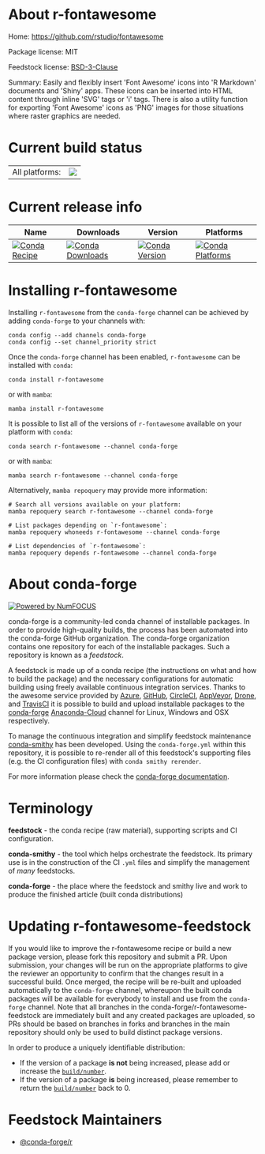About r-fontawesome
===================

Home: https://github.com/rstudio/fontawesome

Package license: MIT

Feedstock license: [BSD-3-Clause](https://github.com/conda-forge/r-fontawesome-feedstock/blob/main/LICENSE.txt)

Summary: Easily and flexibly insert 'Font Awesome' icons into 'R Markdown' documents and 'Shiny' apps. These icons can be inserted into HTML content through inline 'SVG' tags or 'i' tags. There is also a utility function for exporting 'Font Awesome' icons as 'PNG' images for those situations where raster graphics are needed.

Current build status
====================


<table><tr><td>All platforms:</td>
    <td>
      <a href="https://dev.azure.com/conda-forge/feedstock-builds/_build/latest?definitionId=13970&branchName=main">
        <img src="https://dev.azure.com/conda-forge/feedstock-builds/_apis/build/status/r-fontawesome-feedstock?branchName=main">
      </a>
    </td>
  </tr>
</table>

Current release info
====================

| Name | Downloads | Version | Platforms |
| --- | --- | --- | --- |
| [![Conda Recipe](https://img.shields.io/badge/recipe-r--fontawesome-green.svg)](https://anaconda.org/conda-forge/r-fontawesome) | [![Conda Downloads](https://img.shields.io/conda/dn/conda-forge/r-fontawesome.svg)](https://anaconda.org/conda-forge/r-fontawesome) | [![Conda Version](https://img.shields.io/conda/vn/conda-forge/r-fontawesome.svg)](https://anaconda.org/conda-forge/r-fontawesome) | [![Conda Platforms](https://img.shields.io/conda/pn/conda-forge/r-fontawesome.svg)](https://anaconda.org/conda-forge/r-fontawesome) |

Installing r-fontawesome
========================

Installing `r-fontawesome` from the `conda-forge` channel can be achieved by adding `conda-forge` to your channels with:

```
conda config --add channels conda-forge
conda config --set channel_priority strict
```

Once the `conda-forge` channel has been enabled, `r-fontawesome` can be installed with `conda`:

```
conda install r-fontawesome
```

or with `mamba`:

```
mamba install r-fontawesome
```

It is possible to list all of the versions of `r-fontawesome` available on your platform with `conda`:

```
conda search r-fontawesome --channel conda-forge
```

or with `mamba`:

```
mamba search r-fontawesome --channel conda-forge
```

Alternatively, `mamba repoquery` may provide more information:

```
# Search all versions available on your platform:
mamba repoquery search r-fontawesome --channel conda-forge

# List packages depending on `r-fontawesome`:
mamba repoquery whoneeds r-fontawesome --channel conda-forge

# List dependencies of `r-fontawesome`:
mamba repoquery depends r-fontawesome --channel conda-forge
```


About conda-forge
=================

[![Powered by
NumFOCUS](https://img.shields.io/badge/powered%20by-NumFOCUS-orange.svg?style=flat&colorA=E1523D&colorB=007D8A)](https://numfocus.org)

conda-forge is a community-led conda channel of installable packages.
In order to provide high-quality builds, the process has been automated into the
conda-forge GitHub organization. The conda-forge organization contains one repository
for each of the installable packages. Such a repository is known as a *feedstock*.

A feedstock is made up of a conda recipe (the instructions on what and how to build
the package) and the necessary configurations for automatic building using freely
available continuous integration services. Thanks to the awesome service provided by
[Azure](https://azure.microsoft.com/en-us/services/devops/), [GitHub](https://github.com/),
[CircleCI](https://circleci.com/), [AppVeyor](https://www.appveyor.com/),
[Drone](https://cloud.drone.io/welcome), and [TravisCI](https://travis-ci.com/)
it is possible to build and upload installable packages to the
[conda-forge](https://anaconda.org/conda-forge) [Anaconda-Cloud](https://anaconda.org/)
channel for Linux, Windows and OSX respectively.

To manage the continuous integration and simplify feedstock maintenance
[conda-smithy](https://github.com/conda-forge/conda-smithy) has been developed.
Using the ``conda-forge.yml`` within this repository, it is possible to re-render all of
this feedstock's supporting files (e.g. the CI configuration files) with ``conda smithy rerender``.

For more information please check the [conda-forge documentation](https://conda-forge.org/docs/).

Terminology
===========

**feedstock** - the conda recipe (raw material), supporting scripts and CI configuration.

**conda-smithy** - the tool which helps orchestrate the feedstock.
                   Its primary use is in the construction of the CI ``.yml`` files
                   and simplify the management of *many* feedstocks.

**conda-forge** - the place where the feedstock and smithy live and work to
                  produce the finished article (built conda distributions)


Updating r-fontawesome-feedstock
================================

If you would like to improve the r-fontawesome recipe or build a new
package version, please fork this repository and submit a PR. Upon submission,
your changes will be run on the appropriate platforms to give the reviewer an
opportunity to confirm that the changes result in a successful build. Once
merged, the recipe will be re-built and uploaded automatically to the
`conda-forge` channel, whereupon the built conda packages will be available for
everybody to install and use from the `conda-forge` channel.
Note that all branches in the conda-forge/r-fontawesome-feedstock are
immediately built and any created packages are uploaded, so PRs should be based
on branches in forks and branches in the main repository should only be used to
build distinct package versions.

In order to produce a uniquely identifiable distribution:
 * If the version of a package **is not** being increased, please add or increase
   the [``build/number``](https://docs.conda.io/projects/conda-build/en/latest/resources/define-metadata.html#build-number-and-string).
 * If the version of a package **is** being increased, please remember to return
   the [``build/number``](https://docs.conda.io/projects/conda-build/en/latest/resources/define-metadata.html#build-number-and-string)
   back to 0.

Feedstock Maintainers
=====================

* [@conda-forge/r](https://github.com/conda-forge/r/)

